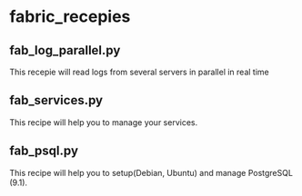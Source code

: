 fabric_recepies
===============

##	fab_log_parallel.py

This recepie will read logs from several servers in parallel in real time

##  fab_services.py

This recipe will help you to manage your services.

## fab_psql.py

This recipe will help you to setup(Debian, Ubuntu) and manage PostgreSQL (9.1).


